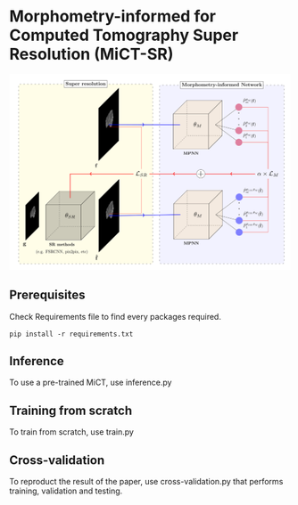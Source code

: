 # Morphometry-informed for Computed Tomography Super Resolution (MiCT-SR)
<span align="center"><img src="Illustration/MiCT_figure.png"/></span>



## Prerequisites

Check Requirements file to find every packages required.
```
pip install -r requirements.txt
```

## Inference

To use a pre-trained MiCT, use inference.py

## Training from scratch

To train from scratch, use train.py

## Cross-validation

To reproduct the result of the paper, use cross-validation.py that performs training, validation and testing. 


